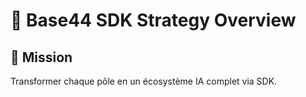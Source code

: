 # 🧠 Base44 SDK Strategy Overview

## 🎯 Mission
Transformer chaque pôle en un écosystème IA complet via SDK.
